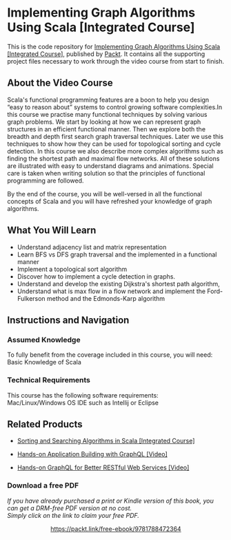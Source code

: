 # Implementing Graph Algorithms Using Scala [Integrated Course]
This is the code repository for [Implementing Graph Algorithms Using Scala [Integrated Course]](https://www.packtpub.com/application-development/implementing-graph-algorithms-using-scala-integrated-course?utm_source=github&utm_medium=repository&utm_campaign=9781788472364), published by [Packt](https://www.packtpub.com/?utm_source=github). It contains all the supporting project files necessary to work through the video course from start to finish.
## About the Video Course
Scala's functional programming features are a boon to help you design “easy to reason about” systems to control growing software complexities.In this course we practise many functional techniques by solving various graph problems. We start by looking at how we can represent graph structures in an efficient functional manner. Then we explore both the breadth and depth first search graph traversal techniques. Later we use this techniques to show how they can be used for topological sorting and cycle detection. In this course we also describe more complex algorithms such as finding the shortest path and maximal flow networks. All of these solutions are illustrated with easy to understand diagrams and animations. Special care is taken when writing solution so that the principles of functional programming are followed.

By the end of the course, you will be well-versed in all the functional concepts of Scala and you will have refreshed your knowledge of graph algorithms.

<H2>What You Will Learn</H2>
<DIV class=book-info-will-learn-text>
<UL>
<LI>Understand adjacency<SPAN style="BACKGROUND-COLOR: transparent"> list and matrix representation</SPAN> 
<LI>Learn BFS vs DFS graph traversal and the implemented in a functional manner 
<LI>Implement a topological sort algorithm 
<LI>Discover how to implement a cycle detection in graphs. 
<LI>Understand and develop the existing Dijkstra's shortest path algorithm, 
<LI>Understand what is max flow in a flow network and implement the Ford-Fulkerson method and the Edmonds-Karp algorithm </LI></UL></DIV>

## Instructions and Navigation
### Assumed Knowledge
To fully benefit from the coverage included in this course, you will need:<br/>
Basic Knowledge of Scala 
### Technical Requirements
This course has the following software requirements:<br/>
Mac/Linux/Windows OS
IDE such as Intellij or Eclipse

## Related Products
* [Sorting and Searching Algorithms in Scala [Integrated Course]](https://www.packtpub.com/application-development/sorting-and-searching-algorithms-scala-integrated-course?utm_source=github&utm_medium=repository&utm_campaign=9781788476850)

* [Hands-on Application Building with GraphQL [Video]](https://www.packtpub.com/web-development/hands-application-building-graphql-video?utm_source=github&utm_medium=repository&utm_campaign=9781788991865)

* [Hands-on GraphQL for Better RESTful Web Services [Video]](https://www.packtpub.com/application-development/hands-graphql-better-restful-web-services-video?utm_source=github&utm_medium=repository&utm_campaign=9781788995627)

### Download a free PDF

 <i>If you have already purchased a print or Kindle version of this book, you can get a DRM-free PDF version at no cost.<br>Simply click on the link to claim your free PDF.</i>
<p align="center"> <a href="https://packt.link/free-ebook/9781788472364">https://packt.link/free-ebook/9781788472364 </a> </p>